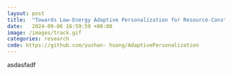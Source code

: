 ```yaml
---
layout: post
title:  "Towards Low-Energy Adaptive Personalization for Resource-Constrained Devices"
date:   2024-09-06 16:59:59 +00:00
image: /images/track.gif
categories: research
code: https://github.com/yushan- huang/AdaptivePersonalization
---
```

asdasfadf